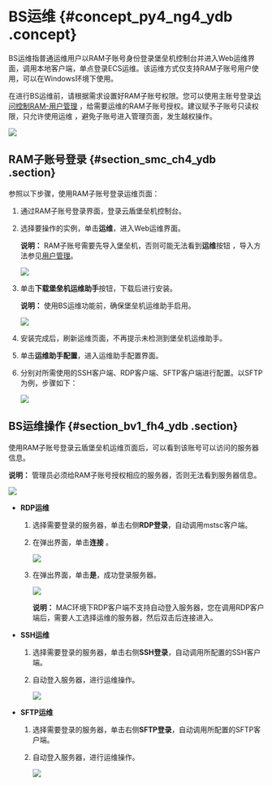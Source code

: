 # BS运维 {#concept_py4_ng4_ydb .concept}

BS运维指普通运维用户以RAM子账号身份登录堡垒机控制台并进入Web运维界面，调用本地客户端，单点登录ECS运维。该运维方式仅支持RAM子账号用户使用，可以在Windows环境下使用。

在进行BS运维前，请根据需求设置好RAM子账号权限。您可以使用主账号登录[访问控制RAM-用户管理](https://ram.console.aliyun.com/#/user/list) ，给需要运维的RAM子账号授权。建议赋予子账号只读权限，只允许使用运维 ，避免子账号进入管理页面，发生越权操作。

![](http://static-aliyun-doc.oss-cn-hangzhou.aliyuncs.com/assets/img/12749/15671493784094_zh-CN.png)

## RAM子账号登录 {#section_smc_ch4_ydb .section}

参照以下步骤，使用RAM子账号登录运维页面：

1.  通过RAM子账号登录界面，登录云盾堡垒机控制台。
2.  选择要操作的实例，单击**运维**，进入Web运维界面。

    **说明：** RAM子账号需要先导入堡垒机，否则可能无法看到**运维**按钮 ，导入方法参见[用户管理](cn.zh-CN/用户指南（V2版本）/管理员手册/用户管理.md#)。

    ![](http://static-aliyun-doc.oss-cn-hangzhou.aliyuncs.com/assets/img/12749/15671493794096_zh-CN.png)

3.  单击**下载堡垒机运维助手**按钮，下载后进行安装。

    **说明：** 使用BS运维功能前，确保堡垒机运维助手启用。

    ![](http://static-aliyun-doc.oss-cn-hangzhou.aliyuncs.com/assets/img/12749/15671493794097_zh-CN.png)

4.  安装完成后，刷新运维页面，不再提示未检测到堡垒机运维助手。
5.  单击**运维助手配置**，进入运维助手配置界面。
6.  分别对所需使用的SSH客户端、RDP客户端、SFTP客户端进行配置。以SFTP为例，步骤如下：

    ![](http://static-aliyun-doc.oss-cn-hangzhou.aliyuncs.com/assets/img/12749/15671493794098_zh-CN.png)


## BS运维操作 {#section_bv1_fh4_ydb .section}

使用RAM子账号登录云盾堡垒机运维页面后，可以看到该账号可以访问的服务器信息。

**说明：** 管理员必须给RAM子账号授权相应的服务器，否则无法看到服务器信息。

![](http://static-aliyun-doc.oss-cn-hangzhou.aliyuncs.com/assets/img/12749/15671493794099_zh-CN.png)

-   **RDP运维** 
    1.  选择需要登录的服务器，单击右侧**RDP登录**，自动调用mstsc客户端。
    2.  在弹出界面，单击**连接** 。

        ![](http://static-aliyun-doc.oss-cn-hangzhou.aliyuncs.com/assets/img/12749/15671493794100_zh-CN.png)

    3.  在弹出界面，单击**是**，成功登录服务器。

        ![](http://static-aliyun-doc.oss-cn-hangzhou.aliyuncs.com/assets/img/12749/15671493794101_zh-CN.png)

        **说明：** MAC环境下RDP客户端不支持自动登入服务器，您在调用RDP客户端后，需要人工选择运维的服务器，然后双击后连接进入。

-   **SSH运维** 
    1.  选择需要登录的服务器，单击右侧**SSH登录**，自动调用所配置的SSH客户端。
    2.  自动登入服务器，进行运维操作。

        ![](http://static-aliyun-doc.oss-cn-hangzhou.aliyuncs.com/assets/img/12749/15671493794102_zh-CN.png)

-   **SFTP运维** 
    1.  选择需要登录的服务器，单击右侧**SFTP登录**，自动调用所配置的SFTP客户端。
    2.  自动登入服务器，进行运维操作。

        ![](http://static-aliyun-doc.oss-cn-hangzhou.aliyuncs.com/assets/img/12749/15671493794103_zh-CN.png)


